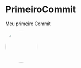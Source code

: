 # PrimeiroCommit
Meu primeiro Commit

<img style="border-radius: 50%" src="https://img.quizur.com/f/img63268c40ee0ea9.36930120.jpg?lastEdited=1663470672" width= "100px" alt=""/>
